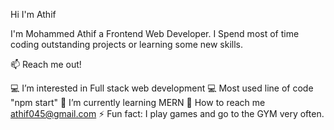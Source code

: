 Hi I'm Athif 

I'm Mohammed Athif a Frontend Web Developer. I Spend most of time coding outstanding projects or learning some new skills.


📫 Reach me out!


💻  I’m interested in Full stack web development
💻 Most used line of code "npm start"
📖 I’m currently learning MERN
📧 How to reach me athif045@gmail.com
⚡ Fun fact: I play games and go to the GYM very often.
